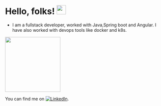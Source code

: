 # Hello, folks! <img src="https://raw.githubusercontent.com/MartinHeinz/MartinHeinz/master/wave.gif" width="30px">

- I am a fullstack developer, worked with Java,Spring boot and Angular. I have also worked with devops tools like docker and k8s. 
<img height="180em" src="https://github-readme-stats.vercel.app/api?username=abhishekanuj26&show_icons=true&hide_border=true&&count_private=true&include_all_commits=true" />

<!-- Actual text -->

You can find me on [![LinkedIn][2.2]][2].

<!-- Icons -->


[2.2]: https://raw.githubusercontent.com/MartinHeinz/MartinHeinz/master/linkedin-3-16.png (LinkedIn icon without padding)

<!-- Links to your social media accounts -->


[2]: https://www.linkedin.com/in/abhishekanuj26091999/



<!---
abhishekanuj26/abhishekanuj26 is a ✨ special ✨ repository because its `README.md` (this file) appears on your GitHub profile.
You can click the Preview link to take a look at your changes.
--->
